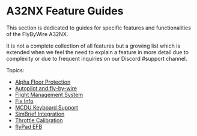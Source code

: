 # A32NX Feature Guides

This section is dedicated to guides for specific features and functionalities of the FlyByWire A32NX.

It is not a complete collection of all features but a growing list which is extended when we feel the need to explain a feature in more detail due to complexity or due to frequent inquiries on our Discord #support channel.

Topics:

- [Alpha Floor Protection](../../pilots-corner/advanced-guides/protections/high-aoa.md)
- [Autopilot and fly-by-wire](autopilot-fbw.md)
- [Flight Management System](cFMS.md)
- [Fix Info](../../pilots-corner/advanced-guides/flight-planning/fixinfo.md)
- [MCDU Keyboard Support](mcdu-keyboard.md)
- [SimBrief Integration](simbrief.md)
- [Throttle Calibration](flyPad/throttle-calibration.md)
- [flyPad EFB](flyPad/index.md)
